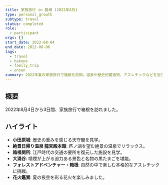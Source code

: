 ```yaml
---
title: 家族旅行 in 箱根 (2022年8月)
type: personal_growth
subtype: travel
status: completed
role:
  - participant
orgs: []
start_date: 2022-08-04
end_date: 2022-08-06
tags:
  - travel
  - hakone
  - family_trip
  - onsen
summary: 2022年夏の家族旅行で箱根を訪問。温泉や歴史的建造物、アスレチックなどを巡り、リフレッシュした3日間。
---
```

## 概要

2022年8月4日から3日間、家族旅行で箱根を訪れました。

## ハイライト

- **小田原城**: 歴史の重みを感じる天守閣を見学。
- **絶景日帰り温泉 龍宮殿本館**: 芦ノ湖を望む絶景の温泉でリラックス。
- **箱根関所**: 江戸時代の交通の要所を復元した施設を見学。
- **大涌谷**: 噴煙が上がる迫力ある景色と名物の黒たまごを堪能。
- **フォレストアドベンチャー・箱根**: 自然の中で楽しむ本格的なアスレチックに挑戦。
- **花火鑑賞**: 夏の夜空を彩る花火を楽しみました。
